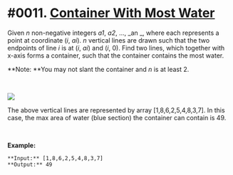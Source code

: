 # #0011. [Container With Most Water](https://leetcode.com/problems/container-with-most-water/description/) 

Given _n_ non-negative integers _a1_, _a2_, ..., _an _, where each represents a point at coordinate (_i_, _ai_). _n_ vertical lines are drawn such that the two endpoints of line _i_ is at (_i_, _ai_) and (_i_, 0). Find two lines, which together with x-axis forms a container, such that the container contains the most water.

**Note: **You may not slant the container and _n_ is at least 2.

 

![][1]

The above vertical lines are represented by array [1,8,6,2,5,4,8,3,7]. In this case, the max area of water (blue section) the container can contain is 49. 

 

**Example:**
    
    
    
    **Input:** [1,8,6,2,5,4,8,3,7]
    **Output:** 49

[1]: https://s3-lc-upload.s3.amazonaws.com/uploads/2018/07/17/question_11.jpg